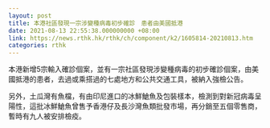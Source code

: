 ```yaml
---
layout: post
title: 本港社區發現一宗涉變種病毒初步確診　患者由美國抵港
date: 2021-08-13 22:55:38.000000000 +08:00
link: https://news.rthk.hk/rthk/ch/component/k2/1605814-20210813.htm
categories: rthk
---
```


本港新增5宗輸入確診個案，並有一宗社區發現涉變種病毒的初步確診個案，由美國抵港的患者，去過或乘搭過的七處地方和公共交通工具，被納入強檢公告。

另外，土瓜灣有魚檔，有由印尼進口的冰鮮䱽魚及包裝樣本，檢測到對新冠病毒呈陽性，這批冰鮮䱽魚曾售予香港仔及長沙灣魚類批發市場，再分銷至五個零售商，暫時有九人被安排檢疫。
